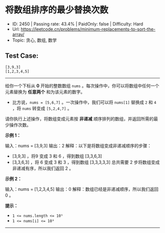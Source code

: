 # 将数组排序的最少替换次数                                                   

* ID: 2450    | Passing rate: 43.4% | PaidOnly: false  | Difficulty: Hard 
* Url: https://leetcode.cn/problems/minimum-replacements-to-sort-the-array/ 
* Topic: 贪心, 数组, 数学 

## Test Case:

```
[3,9,3]
[1,2,3,4,5]
```

---

给你一个下标从 **0** 开始的整数数组 `nums`
。每次操作中，你可以将数组中任何一个元素替换为 **任意两个** 和为该元素的数字。

* 比方说，`nums = [5,6,7]` 。一次操作中，我们可以将 `nums[1]` 替换成 `2` 和 `4`
  ，将 `nums` 转变成 `[5,2,4,7]` 。

请你执行上述操作，将数组变成元素按 **非递减**
顺序排列的数组，并返回所需的最少操作次数。


**示例 1：**

输入：nums = [3,9,3]
输出：2
解释：以下是将数组变成非递减顺序的步骤：
- [3,9,3] ，将9 变成 3 和 6 ，得到数组 [3,3,6,3] 
- [3,3,6,3] ，将 6 变成 3 和 3 ，得到数组 [3,3,3,3,3] 
总共需要 2 步将数组变成非递减有序，所以我们返回 2 。

**示例 2：**

输入：nums = [1,2,3,4,5]
输出：0
解释：数组已经是非递减顺序，所以我们返回 0 。


**提示：**

* `1 <= nums.length <= 10⁵`
* `1 <= nums[i] <= 10⁹`

---